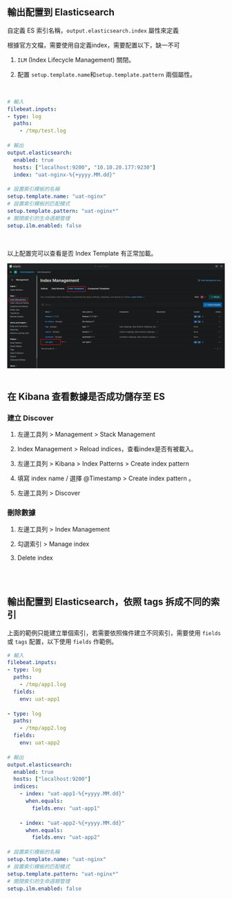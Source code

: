 ## 輸出配置到 Elasticsearch

自定義 ES 索引名稱，`output.elasticsearch.index` 屬性來定義

根據官方文檔，需要使用自定義index，需要配置以下，缺一不可
1. `ILM` (Index Lifecycle Management) 關閉。

2. 配置 `setup.template.name`和`setup.template.pattern` 兩個屬性。

<br/>


```yml
# 輸入
filebeat.inputs:
- type: log
  paths:
    - /tmp/test.log

# 輸出
output.elasticsearch:
  enabled: true
  hosts: ["localhost:9200", "10.10.20.177:9230"]
  index: "uat-nginx-%{+yyyy.MM.dd}"

# 設置索引模板的名稱
setup.template.name: "uat-nginx"
# 設置索引模板的匹配模式
setup.template.pattern: "uat-nginx*"
# 關閉索引的生命週期管理
setup.ilm.enabled: false
```

<br/>

以上配置完可以查看是否 Index Template 有正常加載。

<img src='../../_image/Snipaste_2024-09-08_22-19-27.png'>



<br/>

<br/>


## 在 Kibana 查看數據是否成功儲存至 ES

### 建立 Discover
1. 左邊工具列 > Management > Stack Management
2. Index Management > Reload indices，查看index是否有被載入。
3. 左邊工具列 > Kibana > Index Patterns > Create index pattern
4. 填寫 index name / 選擇 @Timestamp > Create index pattern 。

5. 左邊工具列 > Discover

### 刪除數據
1. 左邊工具列 > Index Management 
2. 勾選索引 > Manage index 

3. Delete index

<br/>

<br/>

## 輸出配置到 Elasticsearch，依照 tags 拆成不同的索引

上面的範例只能建立單個索引，若需要依照條件建立不同索引，需要使用 `fields` 或 `tags` 配置，以下使用 `fields` 作範例。


```yml
# 輸入
filebeat.inputs:
- type: log
  paths:
    - /tmp/app1.log
  fields:
    env: uat-app1

- type: log
  paths:
    - /tmp/app2.log
  fields:
    env: uat-app2

# 輸出
output.elasticsearch:
  enabled: true
  hosts: ["localhost:9200"]
  indices:
    - index: "uat-app1-%{+yyyy.MM.dd}"
      when.equals:
        fields.env: "uat-app1"

    - index: "uat-app2-%{+yyyy.MM.dd}"
      when.equals:
        fields.env: "uat-app2"

# 設置索引模板的名稱
setup.template.name: "uat-nginx"
# 設置索引模板的匹配模式
setup.template.pattern: "uat-nginx*"
# 關閉索引的生命週期管理
setup.ilm.enabled: false
```


<br/>

<br/>